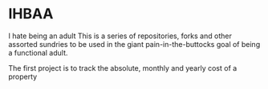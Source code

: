 # IHBAA
I hate being an adult
This is a series of repositories, forks and other assorted sundries to be used in the giant pain-in-the-buttocks goal of being a functional adult.

The first project is to track the absolute, monthly and yearly cost of a property
